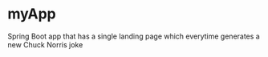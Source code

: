 # myApp

Spring Boot app that has a single landing page which everytime generates a new Chuck Norris joke
